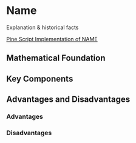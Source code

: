 # Name

Explanation & historical facts

[Pine Script Implementation of NAME](https://github.com/mihakralj/pinescript/blob/main/indicators/category/name.pine)

## Mathematical Foundation

## Key Components

## Advantages and Disadvantages

### Advantages

### Disadvantages
